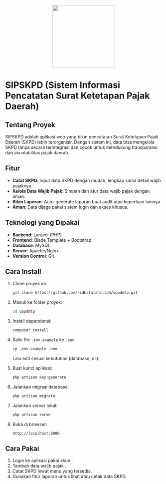 <div align="center">
  <img src="https://upload.wikimedia.org/wikipedia/commons/thumb/a/a6/Coat_of_arms_of_South_Kalimantan.svg/429px-Coat_of_arms_of_South_Kalimantan.svg.png" width="200">
</div>

# SIPSKPD (Sistem Informasi Pencatatan Surat Ketetapan Pajak Daerah)

## Tentang Proyek

SIPSKPD adalah aplikasi web yang bikin pencatatan Surat Ketetapan Pajak Daerah (SKPD) lebih terorganisir. Dengan sistem ini, data bisa mengelola SKPD tanpa secara terintegrasi dan cocok untuk mendukung transparansi dan akuntabilitas pajak daerah.

## Fitur

-   **Catat SKPD**: Input data SKPD dengan mudah, lengkap sama detail wajib pajaknya.
-   **Kelola Data Wajib Pajak**: Simpan dan atur data wajib pajak dengan aman.
-   **Bikin Laporan**: Auto-generate laporan buat audit atau keperluan lainnya.
-   **Aman**: Data dijaga pakai sistem login dan akses khusus.

## Teknologi yang Dipakai

-   **Backend**: Laravel (PHP)
-   **Frontend**: Blade Template + Bootstrap
-   **Database**: MySQL
-   **Server**: Apache/Nginx
-   **Version Control**: Git

## Cara Install

1. Clone proyek ini:
    ```bash
    git clone https://github.com/ridhafatahillah/uppdmtp.git
    ```
2. Masuk ke folder proyek:
    ```bash
    cd uppdmtp
    ```
3. Install dependensi:
    ```bash
    composer install
    ```
4. Salin file `.env.example` ke `.env`:

    ```bash
    cp .env.example .env
    ```

    Lalu edit sesuai kebutuhan (database, dll).

5. Buat kunci aplikasi:
    ```bash
    php artisan key:generate
    ```
6. Jalankan migrasi database:
    ```bash
    php artisan migrate
    ```
7. Jalankan server lokal:
    ```bash
    php artisan serve
    ```
8. Buka di browser:
    ```
    http://localhost:8000
    ```

## Cara Pakai

1. Login ke aplikasi pakai akun .
2. Tambah data wajib pajak .
3. Catat SKPD lewat menu yang tersedia.
4. Gunakan fitur laporan untuk lihat atau cetak data SKPD.

